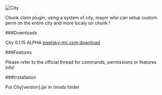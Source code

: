 ![City](https://dl.dropboxusercontent.com/u/74904588/cityphostoshop.png)

Chunk claim plugin, using a system of city, mayor who can setup custom perm on the entire city and more localy on chunk !

###Downloads

City 0.1.15 ALPHA [pixelsky-mc.com download](http://play.pixelsky-mc.com/downloads/city/City-0.1.5.jar)


###Features

Please refer to the official thread for commands, permissions or features info!

###Installation

Put City[version].jar in /mods folder